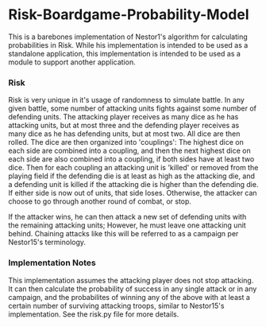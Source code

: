 # Risk-Boardgame-Probability-Model

This is a barebones implementation of Nestor1's algorithm for calculating probabilities in Risk. While his implementation is intended to be used as a standalone application, this implementation is intended to be used as a module to support another application.

### Risk

Risk is very unique in it's usage of randomness to simulate battle. In any given battle, some number of attacking units fights against some number of defending units. The attacking player receives as many dice as he has attacking units, but at most three and the defending player receives as many dice as he has defending units, but at most two. All dice are then rolled. The dice are then organized into 'couplings': The highest dice on each side are combined into a coupling, and then the next highest dice on each side are also combined into a coupling, if both sides have at least two dice. Then for each coupling an attacking unit is 'killed' or removed from the playing field if the defending die is at least as high as the attacking die, and a defending unit is killed if the attacking die is higher than the defending die. If either side is now out of units, that side loses. Otherwise, the attacker can choose to go through another round of combat, or stop.

If the attacker wins, he can then attack a new set of defending units with the remaining attacking units; However, he must leave one attacking unit behind. Chaining attacks like this will be referred to as a campaign per Nestor15's terminology.

### Implementation Notes

This implementation assumes the attacking player does not stop attacking. It can then calculate the probability of success in any single attack or in any campaign, and the probabilites of winning any of the above with at least a certain number of surviving attacking troops, similar to Nestor15's implementation. See the risk.py file for more details.
